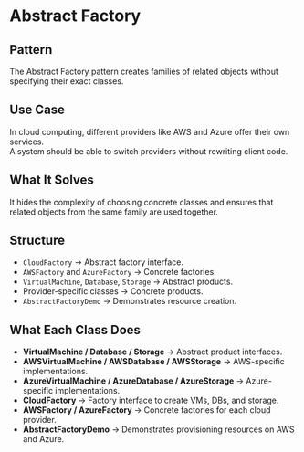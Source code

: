 # Abstract Factory

## Pattern
The Abstract Factory pattern creates families of related objects without specifying their exact classes.

## Use Case
In cloud computing, different providers like AWS and Azure offer their own services.  
A system should be able to switch providers without rewriting client code.

## What It Solves
It hides the complexity of choosing concrete classes and ensures that related objects from the same family are used together.

## Structure
- `CloudFactory` → Abstract factory interface.  
- `AWSFactory` and `AzureFactory` → Concrete factories.  
- `VirtualMachine`, `Database`, `Storage` → Abstract products.  
- Provider-specific classes → Concrete products.  
- `AbstractFactoryDemo` → Demonstrates resource creation.

## What Each Class Does
- **VirtualMachine / Database / Storage** → Abstract product interfaces.  
- **AWSVirtualMachine / AWSDatabase / AWSStorage** → AWS-specific implementations.  
- **AzureVirtualMachine / AzureDatabase / AzureStorage** → Azure-specific implementations.  
- **CloudFactory** → Factory interface to create VMs, DBs, and storage.  
- **AWSFactory / AzureFactory** → Concrete factories for each cloud provider.  
- **AbstractFactoryDemo** → Demonstrates provisioning resources on AWS and Azure.


